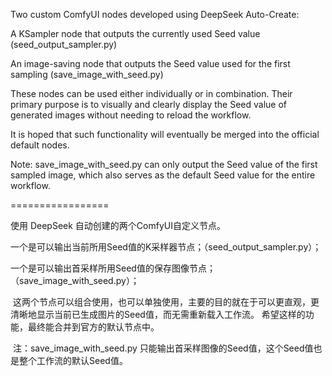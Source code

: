 Two custom ComfyUI nodes developed using DeepSeek Auto-Create:

A KSampler node that outputs the currently used Seed value (seed_output_sampler.py)

An image-saving node that outputs the Seed value used for the first sampling (save_image_with_seed.py)

These nodes can be used either individually or in combination. Their primary purpose is to visually and clearly display the Seed value of generated images without needing to reload the workflow.

It is hoped that such functionality will eventually be merged into the official default nodes.

Note: save_image_with_seed.py can only output the Seed value of the first sampled image, which also serves as the default Seed value for the entire workflow.

=================

使用 DeepSeek 自动创建的两个ComfyUI自定义节点。

一个是可以输出当前所用Seed值的K采样器节点；（seed_output_sampler.py）；

一个是可以输出首采样所用Seed值的保存图像节点；（save_image_with_seed.py）；

﻿
这两个节点可以组合使用，也可以单独使用，主要的目的就在于可以更直观，更清晰地显示当前已生成图片的Seed值，而无需重新载入工作流。
希望这样的功能，最终能合并到官方的默认节点中。

﻿
注：save_image_with_seed.py 只能输出首采样图像的Seed值，这个Seed值也是整个工作流的默认Seed值。

